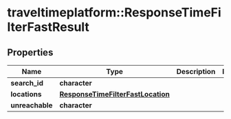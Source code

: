 # traveltimeplatform::ResponseTimeFilterFastResult

## Properties
Name | Type | Description | Notes
------------ | ------------- | ------------- | -------------
**search_id** | **character** |  | 
**locations** | [**ResponseTimeFilterFastLocation**](ResponseTimeFilterFastLocation.md) |  | 
**unreachable** | **character** |  | 


